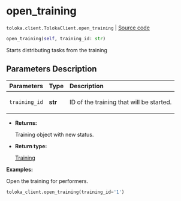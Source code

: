 # open_training
`toloka.client.TolokaClient.open_training` | [Source code](https://github.com/Toloka/toloka-kit/blob/v0.1.24/src/client/__init__.py#L44)

```python
open_training(self, training_id: str)
```

Starts distributing tasks from the training

## Parameters Description

| Parameters | Type | Description |
| :----------| :----| :-----------|
`training_id`|**str**|<p>ID of the training that will be started.</p>

* **Returns:**

  Training object with new status.

* **Return type:**

  [Training](toloka.client.training.Training.md)

**Examples:**

Open the training for performers.

```python
toloka_client.open_training(training_id='1')
```
